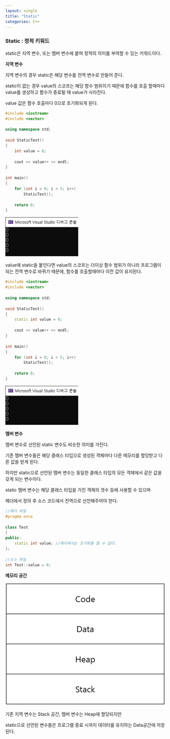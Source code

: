 ```yaml
---
layout: single
title: "Static"
categories: C++
---
```


### Static : 정적 키워드

static은 지역 변수, 또는 멤버 변수에 붙여 정적의 의미를 부여할 수 있는 키워드이다.

**지역 변수**

지역 변수의 경우 static은 해당 변수를 전역 변수로 만들어 준다.

static이 없는 경우 value의 스코프는 해당 함수 범위이기 때문에 함수를 호출 할때마다 value를 생성하고 함수가 종료될 때 value가 사라진다.

value 값은 함수 호출마다 0으로 초기화되게 된다.
```cpp
#include <iostream>
#include <vector>

using namespace std;

void StaticTest()
{
    int value = 0;

    cout << value++ << endl;
}

int main()
{
    for (int i = 0; i < 5; i++)
        StaticTest();

    return 0;
}
```
![static이없을때](/assets/images/C++/StaticTestwithoutKeyword.PNG)


value에 static을 붙인다면 value의 스코프는 더이상 함수 범위가 아니라 프로그램이 되는 전역 변수로 바뀌기 때문에, 함수를 호출할때마다 이전 값이 유지된다.
```cpp
#include <iostream>
#include <vector>

using namespace std;

void StaticTest()
{
    static int value = 0;

    cout << value++ << endl;
}

int main()
{
    for (int i = 0; i < 5; i++)
        StaticTest();

    return 0;
}
```

![static이있을때](/assets/images/C++/StaticTestwithoutKeyword.PNG)


**멤버 변수**

멤버 변수로 선언된 static 변수도 비슷한 의미를 가진다.

기존 멤버 변수들은 해당 클래스 타입으로 생성된 객체마다 다른 메모리를 할당받고 다른 값을 받게 된다.

하지만 static으로 선언된 멤버 변수는 동일한 클래스 타입의 모든 객체에서 같은 값을 갖게 되는 변수이다.

static 멤버 변수는 해당 클래스 타입을 가진 객체의 갯수 등에 사용할 수 있으며

헤더에서 정의 후 소스 코드에서 전역으로 선언해주어야 한다.

```cpp
//헤더 파일
#pragma once

class Test
{
public:
	static int value; //헤더에서는 초기화를 할 수 없다.
};

//소스 파일
int Test::value = 0;
```

**메모리 공간**

![메모리구조](/assets/images/C++/메모리구조.PNG)

기존 지역 변수는 Stack 공간, 멤버 변수는 Heap에 할당되지만

static으로 선언된 변수들은 프로그램 종료 시까지 데이터를 유지하는 Data공간에 저장된다.
